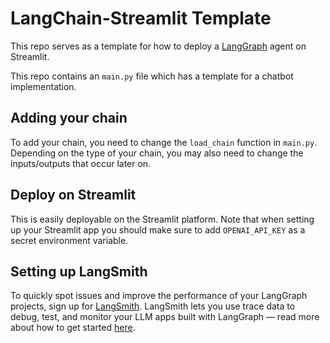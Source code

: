 # LangChain-Streamlit Template

This repo serves as a template for how to deploy a [LangGraph](https://langchain-ai.github.io/langgraph/) agent on Streamlit.

This repo contains an `main.py` file which has a template for a chatbot implementation.

## Adding your chain

To add your chain, you need to change the `load_chain` function in `main.py`.
Depending on the type of your chain, you may also need to change the inputs/outputs that occur later on.

## Deploy on Streamlit

This is easily deployable on the Streamlit platform.
Note that when setting up your Streamlit app you should make sure to add `OPENAI_API_KEY` as a secret environment variable.

## Setting up LangSmith

To quickly spot issues and improve the performance of your LangGraph projects, sign up for [LangSmith](https://docs.smith.langchain.com/). LangSmith lets you use trace data to debug, test, and monitor your LLM apps built with LangGraph — read more about how to get started [here](https://docs.smith.langchain.com/).
